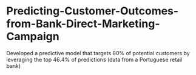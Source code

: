 # Predicting-Customer-Outcomes-from-Bank-Direct-Marketing-Campaign
Developed a predictive model that targets 80% of potential customers by leveraging the top 46.4% of predictions (data from a Portuguese retail bank)
